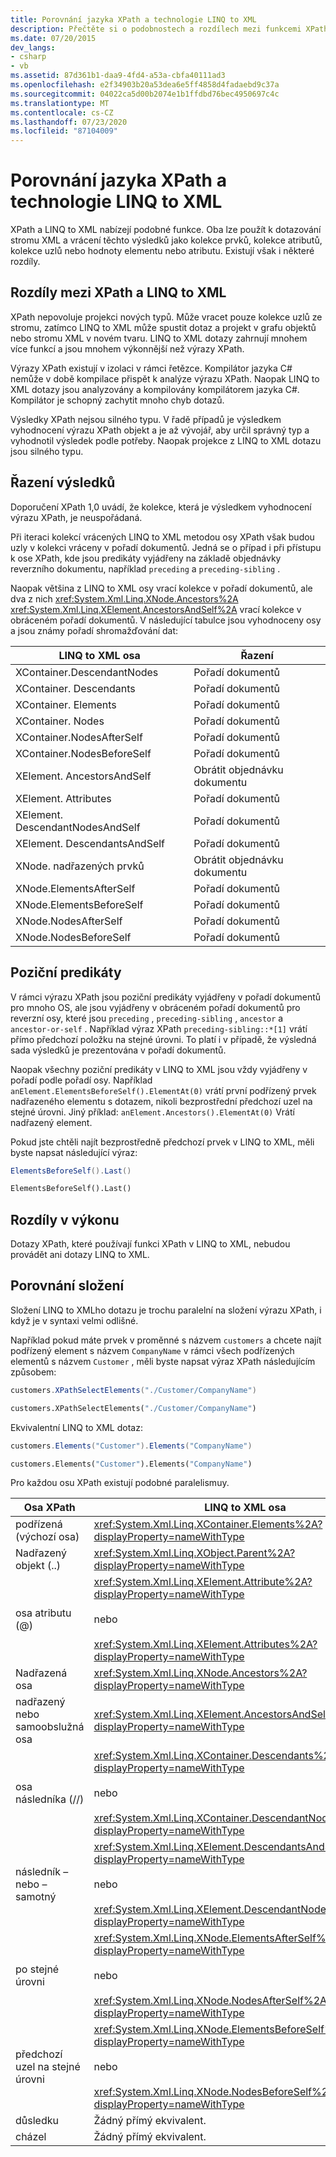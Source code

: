 ```yaml
---
title: Porovnání jazyka XPath a technologie LINQ to XML
description: Přečtěte si o podobnostech a rozdílech mezi funkcemi XPath a LINQ to XML v jazyce C#. Pro dotazování stromu XML lze použít obojí.
ms.date: 07/20/2015
dev_langs:
- csharp
- vb
ms.assetid: 87d361b1-daa9-4fd4-a53a-cbfa40111ad3
ms.openlocfilehash: e2f34903b20a53dea6e5ff4858d4fadaebd9c37a
ms.sourcegitcommit: 04022ca5d00b2074e1b1ffdbd76bec4950697c4c
ms.translationtype: MT
ms.contentlocale: cs-CZ
ms.lasthandoff: 07/23/2020
ms.locfileid: "87104009"
---
```

# <a name="comparison-of-xpath-and-linq-to-xml"></a>Porovnání jazyka XPath a technologie LINQ to XML
XPath a LINQ to XML nabízejí podobné funkce. Oba lze použít k dotazování stromu XML a vrácení těchto výsledků jako kolekce prvků, kolekce atributů, kolekce uzlů nebo hodnoty elementu nebo atributu. Existují však i některé rozdíly.  
  
## <a name="differences-between-xpath-and-linq-to-xml"></a>Rozdíly mezi XPath a LINQ to XML  
 XPath nepovoluje projekci nových typů. Může vracet pouze kolekce uzlů ze stromu, zatímco LINQ to XML může spustit dotaz a projekt v grafu objektů nebo stromu XML v novém tvaru. LINQ to XML dotazy zahrnují mnohem více funkcí a jsou mnohem výkonnější než výrazy XPath.  
  
 Výrazy XPath existují v izolaci v rámci řetězce. Kompilátor jazyka C# nemůže v době kompilace přispět k analýze výrazu XPath. Naopak LINQ to XML dotazy jsou analyzovány a kompilovány kompilátorem jazyka C#. Kompilátor je schopný zachytit mnoho chyb dotazů.  
  
 Výsledky XPath nejsou silného typu. V řadě případů je výsledkem vyhodnocení výrazu XPath objekt a je až vývojář, aby určil správný typ a vyhodnotil výsledek podle potřeby. Naopak projekce z LINQ to XML dotazu jsou silného typu.  
  
## <a name="result-ordering"></a>Řazení výsledků  
 Doporučení XPath 1,0 uvádí, že kolekce, která je výsledkem vyhodnocení výrazu XPath, je neuspořádaná.  
  
 Při iteraci kolekcí vrácených LINQ to XML metodou osy XPath však budou uzly v kolekci vráceny v pořadí dokumentů. Jedná se o případ i při přístupu k ose XPath, kde jsou predikáty vyjádřeny na základě objednávky reverzního dokumentu, například `preceding` a `preceding-sibling` .  
  
 Naopak většina z LINQ to XML osy vrací kolekce v pořadí dokumentů, ale dva z nich <xref:System.Xml.Linq.XNode.Ancestors%2A> <xref:System.Xml.Linq.XElement.AncestorsAndSelf%2A> vrací kolekce v obráceném pořadí dokumentů. V následující tabulce jsou vyhodnoceny osy a jsou známy pořadí shromažďování dat:  
  
|LINQ to XML osa|Řazení|  
|----------------------|--------------|  
|XContainer.DescendantNodes|Pořadí dokumentů|  
|XContainer. Descendants|Pořadí dokumentů|  
|XContainer. Elements|Pořadí dokumentů|  
|XContainer. Nodes|Pořadí dokumentů|  
|XContainer.NodesAfterSelf|Pořadí dokumentů|  
|XContainer.NodesBeforeSelf|Pořadí dokumentů|  
|XElement. AncestorsAndSelf|Obrátit objednávku dokumentu|  
|XElement. Attributes|Pořadí dokumentů|  
|XElement. DescendantNodesAndSelf|Pořadí dokumentů|  
|XElement. DescendantsAndSelf|Pořadí dokumentů|  
|XNode. nadřazených prvků|Obrátit objednávku dokumentu|  
|XNode.ElementsAfterSelf|Pořadí dokumentů|  
|XNode.ElementsBeforeSelf|Pořadí dokumentů|  
|XNode.NodesAfterSelf|Pořadí dokumentů|  
|XNode.NodesBeforeSelf|Pořadí dokumentů|  
  
## <a name="positional-predicates"></a>Poziční predikáty  
 V rámci výrazu XPath jsou poziční predikáty vyjádřeny v pořadí dokumentů pro mnoho OS, ale jsou vyjádřeny v obráceném pořadí dokumentů pro reverzní osy, které jsou `preceding` , `preceding-sibling` , `ancestor` a `ancestor-or-self` . Například výraz XPath `preceding-sibling::*[1]` vrátí přímo předchozí položku na stejné úrovni. To platí i v případě, že výsledná sada výsledků je prezentována v pořadí dokumentů.  
  
 Naopak všechny poziční predikáty v LINQ to XML jsou vždy vyjádřeny v pořadí podle pořadí osy. Například `anElement.ElementsBeforeSelf().ElementAt(0)` vrátí první podřízený prvek nadřazeného elementu s dotazem, nikoli bezprostřední předchozí uzel na stejné úrovni. Jiný příklad: `anElement.Ancestors().ElementAt(0)` Vrátí nadřazený element.  
  
 Pokud jste chtěli najít bezprostředně předchozí prvek v LINQ to XML, měli byste napsat následující výraz:  
  
```csharp
ElementsBeforeSelf().Last()
```
  
```vb
ElementsBeforeSelf().Last()
```
  
## <a name="performance-differences"></a>Rozdíly v výkonu  
 Dotazy XPath, které používají funkci XPath v LINQ to XML, nebudou provádět ani dotazy LINQ to XML.  
  
## <a name="comparison-of-composition"></a>Porovnání složení  
 Složení LINQ to XMLho dotazu je trochu paralelní na složení výrazu XPath, i když je v syntaxi velmi odlišné.  
  
 Například pokud máte prvek v proměnné s názvem `customers` a chcete najít podřízený element s názvem `CompanyName` v rámci všech podřízených elementů s názvem `Customer` , měli byste napsat výraz XPath následujícím způsobem:  
  
```csharp  
customers.XPathSelectElements("./Customer/CompanyName")
```  
  
```vb
customers.XPathSelectElements("./Customer/CompanyName")
```

 Ekvivalentní LINQ to XML dotaz:  
  
```csharp  
customers.Elements("Customer").Elements("CompanyName")
```  
  
```vb
customers.Elements("Customer").Elements("CompanyName")
```  

 Pro každou osu XPath existují podobné paralelismuy.  
  
|Osa XPath|LINQ to XML osa|  
|----------------|----------------------|  
|podřízená (výchozí osa)|<xref:System.Xml.Linq.XContainer.Elements%2A?displayProperty=nameWithType>|  
|Nadřazený objekt (..)|<xref:System.Xml.Linq.XObject.Parent%2A?displayProperty=nameWithType>|  
|osa atributu (@)|<xref:System.Xml.Linq.XElement.Attribute%2A?displayProperty=nameWithType><br /><br /> nebo<br /><br /> <xref:System.Xml.Linq.XElement.Attributes%2A?displayProperty=nameWithType>|  
|Nadřazená osa|<xref:System.Xml.Linq.XNode.Ancestors%2A?displayProperty=nameWithType>|  
|nadřazený nebo samoobslužná osa|<xref:System.Xml.Linq.XElement.AncestorsAndSelf%2A?displayProperty=nameWithType>|  
|osa následníka (//)|<xref:System.Xml.Linq.XContainer.Descendants%2A?displayProperty=nameWithType><br /><br /> nebo<br /><br /> <xref:System.Xml.Linq.XContainer.DescendantNodes%2A?displayProperty=nameWithType>|  
|následník – nebo – samotný|<xref:System.Xml.Linq.XElement.DescendantsAndSelf%2A?displayProperty=nameWithType><br /><br /> nebo<br /><br /> <xref:System.Xml.Linq.XElement.DescendantNodesAndSelf%2A?displayProperty=nameWithType>|  
|po stejné úrovni|<xref:System.Xml.Linq.XNode.ElementsAfterSelf%2A?displayProperty=nameWithType><br /><br /> nebo<br /><br /> <xref:System.Xml.Linq.XNode.NodesAfterSelf%2A?displayProperty=nameWithType>|  
|předchozí uzel na stejné úrovni|<xref:System.Xml.Linq.XNode.ElementsBeforeSelf%2A?displayProperty=nameWithType><br /><br /> nebo<br /><br /> <xref:System.Xml.Linq.XNode.NodesBeforeSelf%2A?displayProperty=nameWithType>|  
|důsledku|Žádný přímý ekvivalent.|  
|cházel|Žádný přímý ekvivalent.|  
  